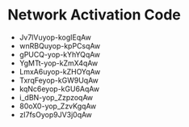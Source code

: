 # Network Activation Code
* Jv7lVuyop-kogIEqAw
* wnRBQuyop-kpPCsqAw
* gPUCQ-yop-kYhYQqAw
* YgMTt-yop-kZmX4qAw
* LmxA6uyop-kZHOYqAw
* TxrqFeyop-kGW9UqAw
* kqNc6eyop-kGU6AqAw
* i_dBN-yop_ZzpzoqAw
* 80oX0-yop_ZzvKgqAw
* zI7fsOyop9JV3j0qAw